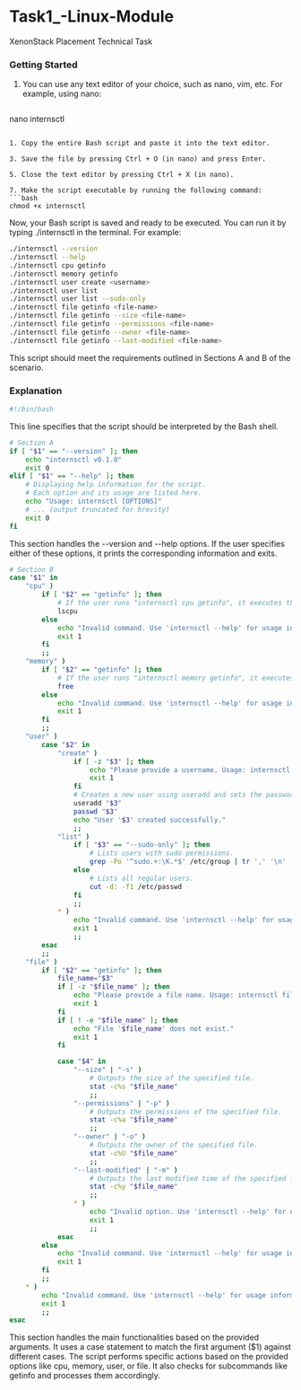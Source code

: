 # Task1_-Linux-Module
XenonStack Placement Technical Task

### Getting Started

1. You can use any text editor of your choice, such as nano, vim, etc.
For example, using nano:
    ```bash
nano internsctl
```

1. Copy the entire Bash script and paste it into the text editor.

3. Save the file by pressing Ctrl + O (in nano) and press Enter.

5. Close the text editor by pressing Ctrl + X (in nano).

7. Make the script executable by running the following command:
```bash
chmod +x internsctl
```

Now, your Bash script is saved and ready to be executed. You can run it by typing ./internsctl in the terminal. For example:
```bash
./internsctl --version
./internsctl --help
./internsctl cpu getinfo
./internsctl memory getinfo
./internsctl user create <username>
./internsctl user list
./internsctl user list --sudo-only
./internsctl file getinfo <file-name>
./internsctl file getinfo --size <file-name>
./internsctl file getinfo --permissions <file-name>
./internsctl file getinfo --owner <file-name>
./internsctl file getinfo --last-modified <file-name>

```
This script should meet the requirements outlined in Sections A and B of the scenario.

### Explanation

```bash
#!/bin/bash

```
This line specifies that the script should be interpreted by the Bash shell.


```bash
# Section A
if [ "$1" == "--version" ]; then
    echo "internsctl v0.1.0"
    exit 0
elif [ "$1" == "--help" ]; then
    # Displaying help information for the script.
    # Each option and its usage are listed here.
    echo "Usage: internsctl [OPTIONS]"
    # ... (output truncated for brevity)
    exit 0
fi

```

This section handles the --version and --help options. If the user specifies either of these options, it prints the corresponding information and exits.


```bash
# Section B
case "$1" in
    "cpu" )
        if [ "$2" == "getinfo" ]; then
            # If the user runs "internsctl cpu getinfo", it executes the lscpu command.
            lscpu
        else
            echo "Invalid command. Use 'internsctl --help' for usage information."
            exit 1
        fi
        ;;
    "memory" )
        if [ "$2" == "getinfo" ]; then
            # If the user runs "internsctl memory getinfo", it executes the free command.
            free
        else
            echo "Invalid command. Use 'internsctl --help' for usage information."
            exit 1
        fi
        ;;
    "user" )
        case "$2" in
            "create" )
                if [ -z "$3" ]; then
                    echo "Please provide a username. Usage: internsctl user create <username>"
                    exit 1
                fi
                # Creates a new user using useradd and sets the password using passwd.
                useradd "$3"
                passwd "$3"
                echo "User '$3' created successfully."
                ;;
            "list" )
                if [ "$3" == "--sudo-only" ]; then
                    # Lists users with sudo permissions.
                    grep -Po '^sudo.+:\K.*$' /etc/group | tr ',' '\n'
                else
                    # Lists all regular users.
                    cut -d: -f1 /etc/passwd
                fi
                ;;
            * )
                echo "Invalid command. Use 'internsctl --help' for usage information."
                exit 1
                ;;
        esac
        ;;
    "file" )
        if [ "$2" == "getinfo" ]; then
            file_name="$3"
            if [ -z "$file_name" ]; then
                echo "Please provide a file name. Usage: internsctl file getinfo <file-name>"
                exit 1
            fi
            if [ ! -e "$file_name" ]; then
                echo "File '$file_name' does not exist."
                exit 1
            fi

            case "$4" in
                "--size" | "-s" )
                    # Outputs the size of the specified file.
                    stat -c%s "$file_name"
                    ;;
                "--permissions" | "-p" )
                    # Outputs the permissions of the specified file.
                    stat -c%a "$file_name"
                    ;;
                "--owner" | "-o" )
                    # Outputs the owner of the specified file.
                    stat -c%U "$file_name"
                    ;;
                "--last-modified" | "-m" )
                    # Outputs the last modified time of the specified file.
                    stat -c%y "$file_name"
                    ;;
                * )
                    echo "Invalid option. Use 'internsctl --help' for usage information."
                    exit 1
                    ;;
            esac
        else
            echo "Invalid command. Use 'internsctl --help' for usage information."
            exit 1
        fi
        ;;
    * )
        echo "Invalid command. Use 'internsctl --help' for usage information."
        exit 1
        ;;
esac

```

This section handles the main functionalities based on the provided arguments. It uses a case statement to match the first argument ($1) against different cases. The script performs specific actions based on the provided options like cpu, memory, user, or file. It also checks for subcommands like getinfo and processes them accordingly.
